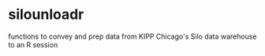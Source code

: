 # silounloadr
functions to convey and prep data from KIPP Chicago's Silo data warehouse to an R session
